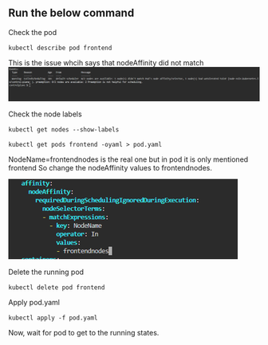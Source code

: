## Run the below command

Check the pod
```
kubectl describe pod frontend

```
This is the issue whcih says that nodeAffinity did not match
![alt text](image.png)

Check the node labels
```
kubectl get nodes --show-labels

```

```
kubectl get pods frontend -oyaml > pod.yaml
```

NodeName=frontendnodes is the real one but in pod it is only mentioned frontend
So change the nodeAffinity values to frontendnodes.

![alt text](image-1.png)

Delete the running pod
```
kubectl delete pod frontend

```

Apply pod.yaml
```
kubectl apply -f pod.yaml

```

Now, wait for pod to get to the running states.

